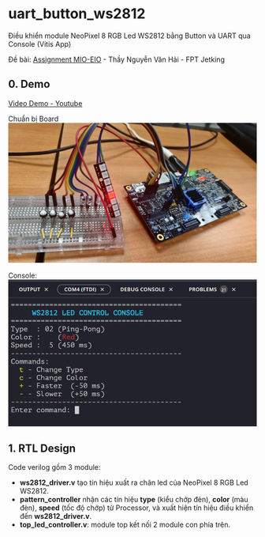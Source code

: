 # uart_button_ws2812

Điều khiển module NeoPixel 8 RGB Led WS2812 bằng Button và UART qua Console (Vitis App)

Đề bài: [Assignment MIO-EIO](Assigment_MIO-EIO.pdf) - Thầy Nguyễn Văn Hải - FPT Jetking

## 0. Demo
 
[Video Demo - Youtube](https://youtu.be/NjMW7L0Sqqs)

Chuẩn bị Board
![Demo](images/lab_2.jpg)

Console:
![Console](images/console.png)

## 1. RTL Design
Code verilog gồm 3 module: 
- **ws2812_driver.v** tạo tín hiệu xuất ra chân led của NeoPixel 8 RGB Led WS2812.
- **pattern_controller** nhận các tín hiệu **type** (kiểu chớp đèn), **color** (màu đèn), **speed** (tốc độ chớp) từ Processor, và xuất hiện tín hiệu điều khiển đến **ws2812_driver.v**.
- **top_led_controller.v**: module top kết nối 2 module con phía trên.
